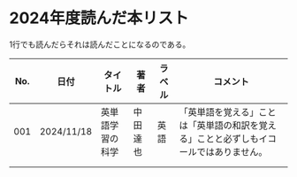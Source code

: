 # 2024年度読んだ本リスト

1行でも読んだらそれは読んだことになるのである。



| No.  | 日付       | タイトル         | 著者     | ラベル | コメント                                                     |
| ---- | ---------- | ---------------- | -------- | ------ | ------------------------------------------------------------ |
| 001  | 2024/11/18 | 英単語学習の科学 | 中田達也 | 英語   | 「英単語を覚える」ことは「英単語の和訳を覚える」ことと必ずしもイコールではありません。 |
|      |            |                  |          |        |                                                              |
|      |            |                  |          |        |                                                              |

